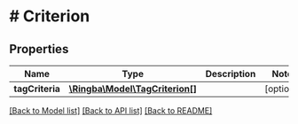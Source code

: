 # # Criterion

## Properties

Name | Type | Description | Notes
------------ | ------------- | ------------- | -------------
**tagCriteria** | [**\Ringba\Model\TagCriterion[]**](TagCriterion.md) |  | [optional]

[[Back to Model list]](../../README.md#models) [[Back to API list]](../../README.md#endpoints) [[Back to README]](../../README.md)
